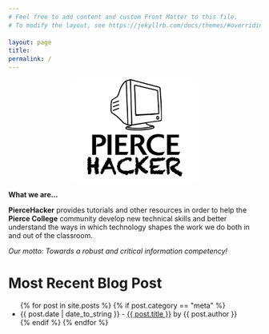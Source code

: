 ```yaml
---
# Feel free to add content and custom Front Matter to this file.
# To modify the layout, see https://jekyllrb.com/docs/themes/#overriding-theme-defaults

layout: page
title:
permalink: /
---
```



<img src="assets/logo.png" alt="Pierce College Logo" style="display: block;margin-left: auto;margin-right: auto;width: 50%;">

**What we are...**

**PierceHacker** provides tutorials and other resources in order to help the **Pierce College** community develop new technical skills and better understand the ways in which technology shapes the work we do both in and out of the classroom. 

*Our motto: Towards a robust and critical information competency!*

# Most Recent Blog Post
<div id="posts">
  <ul>
    {% for post in site.posts %}
	{% if post.category == "meta" %}
      <li><span>{{ post.date | date_to_string }}</span> - <a href="{{ site.baseurl }}{{ post.url }}">{{ post.title }}</a> by <span class="italic">{{ post.author }}</span></li>
	{% endif %}    
{% endfor %}
  </ul>
</div>
